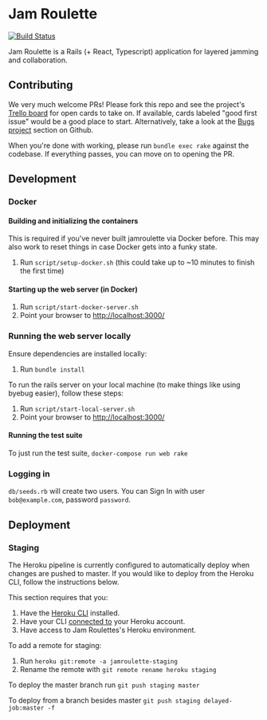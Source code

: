 # Jam Roulette
[![Build Status](https://travis-ci.com/tomekr/jamroulette.svg?branch=master)](https://travis-ci.com/tomekr/jamroulette)

Jam Roulette is a Rails (+ React, Typescript) application for layered jamming and collaboration.

## Contributing

We very much welcome PRs! Please fork this repo and see the project's [Trello board](https://trello.com/b/ftn4JCO8/jam-roulette-kanban) for open cards to take on. If available, cards labeled "good first issue" would be a good place to start. Alternatively, take a look at the [Bugs project](https://github.com/tomekr/jamroulette/projects/1) section on Github.

When you're done with working, please run `bundle exec rake` against the codebase. If everything passes, you can move on to opening the PR.

## Development

### Docker

#### Building and initializing the containers

This is required if  you've never built jamroulette via Docker before. This may also work to reset things in case Docker gets into a funky state.

1. Run `script/setup-docker.sh` (this could take up to ~10 minutes to finish the first time)

#### Starting up the web server (in Docker)

1. Run `script/start-docker-server.sh`
2. Point your browser to [http://localhost:3000/](http://localhost:3000/)

### Running the web server locally

Ensure dependencies are installed locally:

1. Run `bundle install`

To run the rails server on your local machine (to make things like using byebug easier), follow these steps:

1. Run `script/start-local-server.sh`
2. Point your browser to [http://localhost:3000/](http://localhost:3000/)

#### Running the test suite

To just run the test suite, `docker-compose run web rake`

### Logging in

`db/seeds.rb` will create two users. You can Sign In with user `bob@example.com`, password `password`.

## Deployment

### Staging

The Heroku pipeline is currently configured to automatically deploy when changes are pushed to master. If you would like to deploy from the Heroku CLI, follow the instructions below.

This section requires that you:

1. Have the [Heroku CLI](https://devcenter.heroku.com/articles/heroku-cli#download-and-install) installed.
2. Have your CLI [connected to](https://devcenter.heroku.com/articles/heroku-cli#getting-started) your Heroku account. 
2. Have access to Jam Roulettes's Heroku environment.

To add a remote for staging:

1. Run `heroku git:remote -a jamroulette-staging`
2. Rename the remote with `git remote rename heroku staging`

To deploy the master branch run `git push staging master`

To deploy from a branch besides master `git push staging delayed-job:master -f`
